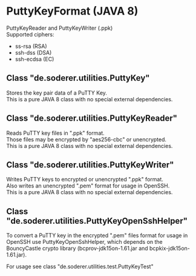# PuttyKeyFormat (JAVA 8)
PuttyKeyReader and PuttyKeyWriter (.ppk)  
Supported ciphers:  
- ss-rsa (RSA)  
- ssh-dss (DSA)  
- ssh-ecdsa (EC)

## Class "de.soderer.utilities.PuttyKey"  
Stores the key pair data of a PuTTY Key.  
This is a pure JAVA 8 class with no special external dependencies.

## Class "de.soderer.utilities.PuttyKeyReader"  
Reads PuTTY key files in ".ppk" format.  
Those files may be encrypted by "aes256-cbc" or unencrypted.  
This is a pure JAVA 8 class with no special external dependencies.

## Class "de.soderer.utilities.PuttyKeyWriter"  
Writes PuTTY keys to encrypted or unencrypted ".ppk" format.  
Also writes an unencrypted ".pem" format for usage in OpenSSH.  
This is a pure JAVA 8 class with no special external dependencies.

## Class "de.soderer.utilities.PuttyKeyOpenSshHelper"  
To convert a PuTTY key in the encrypted ".pem" files format for usage in OpenSSH use PuttyKeyOpenSshHelper, which depends on the BouncyCastle crypto library (bcprov-jdk15on-1.61.jar and bcpkix-jdk15on-1.61.jar).

For usage see class "de.soderer.utilities.test.PuttyKeyTest"  
